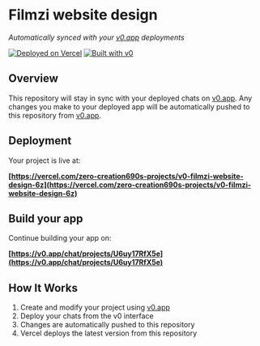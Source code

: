 # Filmzi website design

*Automatically synced with your [v0.app](https://v0.app) deployments*

[![Deployed on Vercel](https://img.shields.io/badge/Deployed%20on-Vercel-black?style=for-the-badge&logo=vercel)](https://vercel.com/zero-creation690s-projects/v0-filmzi-website-design-6z)
[![Built with v0](https://img.shields.io/badge/Built%20with-v0.app-black?style=for-the-badge)](https://v0.app/chat/projects/U6uy17RfX5e)

## Overview

This repository will stay in sync with your deployed chats on [v0.app](https://v0.app).
Any changes you make to your deployed app will be automatically pushed to this repository from [v0.app](https://v0.app).

## Deployment

Your project is live at:

**[https://vercel.com/zero-creation690s-projects/v0-filmzi-website-design-6z](https://vercel.com/zero-creation690s-projects/v0-filmzi-website-design-6z)**

## Build your app

Continue building your app on:

**[https://v0.app/chat/projects/U6uy17RfX5e](https://v0.app/chat/projects/U6uy17RfX5e)**

## How It Works

1. Create and modify your project using [v0.app](https://v0.app)
2. Deploy your chats from the v0 interface
3. Changes are automatically pushed to this repository
4. Vercel deploys the latest version from this repository